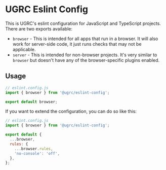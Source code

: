 # UGRC Eslint Config

This is UGRC's eslint configuration for JavaScript and TypeScript projects. There are two exports available:

- `browser` - This is intended for all apps that run in a browser. It will also work for server-side code, it just runs checks that may not be applicable.
- `server` - This is intended for non-browser projects. It's very similar to `browser` but doesn't have any of the browser-specific plugins enabled.

## Usage

```js
// eslint.config.js
import { browser } from '@ugrc/eslint-config';

export default browser;
```

If you want to extend the configuration, you can do so like this:

```js
// eslint.config.js
import { browser } from '@ugrc/eslint-config';

export default {
  ...browser,
  rules: {
    ...browser.rules,
    'no-console': 'off',
  },
};
```
